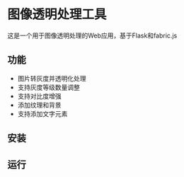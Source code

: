 # 图像透明处理工具

这是一个用于图像透明处理的Web应用，基于Flask和fabric.js

## 功能

- 图片转灰度并透明化处理
- 支持灰度等级数量调整
- 支持对比度增强
- 添加纹理和背景
- 支持添加文字元素

## 安装



## 运行



